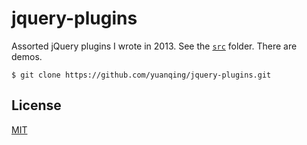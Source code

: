 # jquery-plugins

Assorted jQuery plugins I wrote in 2013. See the [`src`](src) folder. There are demos.

```
$ git clone https://github.com/yuanqing/jquery-plugins.git
```

## License

[MIT](LICENSE.md)
